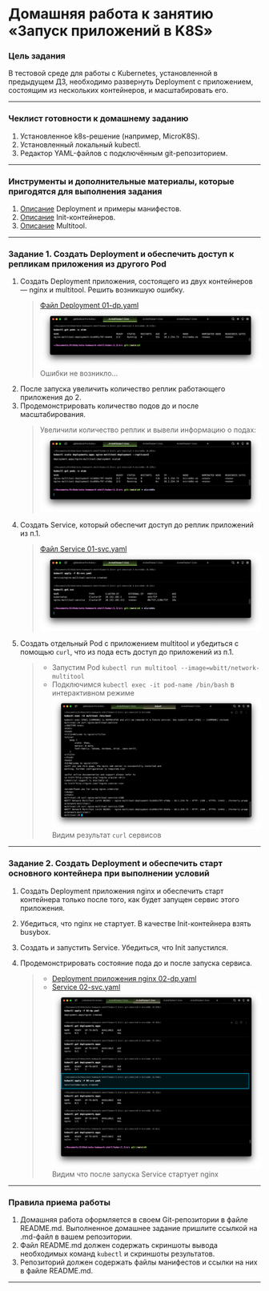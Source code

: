 # Домашняя работа к занятию «Запуск приложений в K8S»

### Цель задания

В тестовой среде для работы с Kubernetes, установленной в предыдущем ДЗ, необходимо развернуть Deployment с приложением,
состоящим из нескольких контейнеров, и масштабировать его.

------

### Чеклист готовности к домашнему заданию

1. Установленное k8s-решение (например, MicroK8S).
2. Установленный локальный kubectl.
3. Редактор YAML-файлов с подключённым git-репозиторием.

------

### Инструменты и дополнительные материалы, которые пригодятся для выполнения задания

1. [Описание](https://kubernetes.io/docs/concepts/workloads/controllers/deployment/) Deployment и примеры манифестов.
2. [Описание](https://kubernetes.io/docs/concepts/workloads/pods/init-containers/) Init-контейнеров.
3. [Описание](https://github.com/wbitt/Network-MultiTool) Multitool.

------

### Задание 1. Создать Deployment и обеспечить доступ к репликам приложения из другого Pod

1. Создать Deployment приложения, состоящего из двух контейнеров — nginx и multitool. Решить возникшую ошибку.
   > [Файл Deployment 01-dp.yaml](src/01-dp.yaml)
   ![](.1.3_images/e39c78fa.png)
   Ошибки не возникло...
2. После запуска увеличить количество реплик работающего приложения до 2.
3. Продемонстрировать количество подов до и после масштабирования.
   > Увеличили количество реплик и вывели информацию о подах:
   ![](.1.3_images/718e8c2e.png)
4. Создать Service, который обеспечит доступ до реплик приложений из п.1.
   > [Файл Service 01-svc.yaml](src/01-svc.yaml)
   ![](.1.3_images/5a3027a0.png)
5. Создать отдельный Pod с приложением multitool и убедиться с помощью `curl`, что из пода есть доступ до приложений из
   п.1.
   > - Запустим Pod `kubectl run multitool --image=wbitt/network-multitool`
   > - Подключимся `kubectl exec -it pod-name /bin/bash` в интерактивном режиме
   ![](.1.3_images/dbb812f8.png)
   > Видим результат `curl` сервисов

------

### Задание 2. Создать Deployment и обеспечить старт основного контейнера при выполнении условий

1. Создать Deployment приложения nginx и обеспечить старт контейнера только после того, как будет запущен сервис этого
   приложения.
2. Убедиться, что nginx не стартует. В качестве Init-контейнера взять busybox.
3. Создать и запустить Service. Убедиться, что Init запустился.
4. Продемонстрировать состояние пода до и после запуска сервиса.

   > - [Deployment приложения nginx 02-dp.yaml](src/02-dp.yaml)
   > - [Service 02-svc.yaml](src/02-svc.yaml)
  ![](.1.3_images/4e86d27e.png)
   > Видим что после запуска Service стартует nginx

------

### Правила приема работы

1. Домашняя работа оформляется в своем Git-репозитории в файле README.md. Выполненное домашнее задание пришлите ссылкой
   на .md-файл в вашем репозитории.
2. Файл README.md должен содержать скриншоты вывода необходимых команд `kubectl` и скриншоты результатов.
3. Репозиторий должен содержать файлы манифестов и ссылки на них в файле README.md.

------
